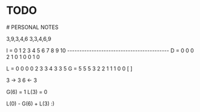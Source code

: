 # TODO





# PERSONAL NOTES

3,9,3,4,6
3,3,4,6,9

I =     0   1   2   3   4   5   6   7   8   9   10
        ------------------------------------------
D =     0   0   0   2   1   0   1   0   0   1   0

L =     0   0   0   0   2   3   3   4   3   3   5
G =     5   5   5   3   2   2   1   1   1   0   0
                   [             ]

3 -> 3
6 <- 3

G(6) = 1
L(3) = 0


L(0) - G(6) + L(3) :)